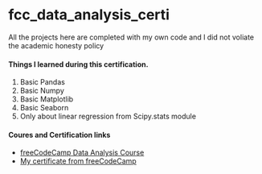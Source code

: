 # fcc_data_analysis_certi

All the projects here are completed with my own code and I did not voliate the academic honesty policy

#### Things I learned during this certification.

1. Basic Pandas
2. Basic Numpy
3. Basic Matplotlib
4. Basic Seaborn
5. Only about linear regression from Scipy.stats module

#### Coures and Certification links

* [freeCodeCamp Data Analysis Course](https://www.freecodecamp.org/learn/data-analysis-with-python)
* [My certificate from freeCodeCamp](https://www.freecodecamp.org/certification/Harish-Kukka/data-analysis-with-python-v7)
